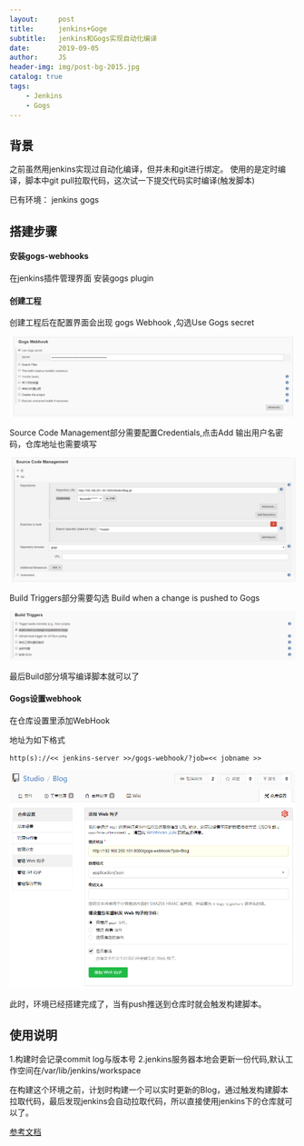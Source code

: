 ```yaml
---
layout:     post
title:      jenkins+Goge
subtitle:   jenkins和Gogs实现自动化编译
date:       2019-09-05
author:     JS
header-img: img/post-bg-2015.jpg
catalog: true
tags:
    - Jenkins 
    - Gogs
---
```


## 背景

之前虽然用jenkins实现过自动化编译，但并未和git进行绑定。
使用的是定时编译，脚本中git pull拉取代码，这次试一下提交代码实时编译(触发脚本)

已有环境： jenkins gogs

## 搭建步骤

#### 安装gogs-webhooks

在jenkins插件管理界面 安装gogs plugin

#### 创建工程

创建工程后在配置界面会出现 gogs Webhook ,勾选Use Gogs secret

![](/img/postimg/jenkins1.png)

Source Code Management部分需要配置Credentials,点击Add 输出用户名密码，仓库地址也需要填写

![](/img/postimg/jenkins2.png)

Build Triggers部分需要勾选 Build when a change is pushed to Gogs

![](/img/postimg/jenkins3.png)

最后Build部分填写编译脚本就可以了

#### Gogs设置webhook

在仓库设置里添加WebHook

地址为如下格式

    http(s)://<< jenkins-server >>/gogs-webhook/?job=<< jobname >>

![](/img/postimg/jenkins4.png)

此时，环境已经搭建完成了，当有push推送到仓库时就会触发构建脚本。

## 使用说明

1.构建时会记录commit log与版本号
2.jenkins服务器本地会更新一份代码,默认工作空间在/var/lib/jenkins/workspace

在构建这个环境之前，计划时构建一个可以实时更新的Blog，通过触发构建脚本拉取代码，最后发现jenkins会自动拉取代码，所以直接使用jenkins下的仓库就可以了。


[参考文档](https://wiki.jenkins.io/display/JENKINS/Gogs+Webhook+Plugin)